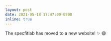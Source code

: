 ```yaml
---
layout: post
date: 2021-05-18 17:47:00-0500
inline: true
---
```


The specfitlab has moved to a new website! :sparkles: :smile:
